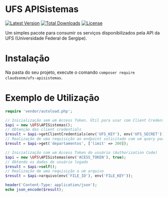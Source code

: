 # UFS APISistemas
[![Latest Version](https://badgen.net/github/release/claudsonm/ufs-apisistemas)](https://github.com/claudsonm/ufs-apisistemas/releases)
[![Total Downloads](https://poser.pugx.org/claudsonm/ufs-apisistemas/downloads)](https://packagist.org/packages/claudsonm/ufs-apisistemas)
[![License](https://poser.pugx.org/claudsonm/ufs-apisistemas/license)](https://packagist.org/packages/claudsonm/ufs-apisistemas)

Um simples pacote para consumir os serviços disponibilizados pela API da UFS 
(Universidade Federal de Sergipe).

# Instalação
Na pasta do seu projeto, execute o comando `composer require claudsonm/ufs-apisistemas`.

# Exemplo de Utilização

```php
require 'vendor/autoload.php';

// Inicialização sem um Access Token. Útil para usar com Client Credentials
$api = new \UFS\APISistemas();
// Obtenção das client credentials
$result = $api->getClientCredentials(env('UFS_KEY'), env('UFS_SECRET'));
// Realização de uma requisição ao endpoint solicitado com um query parameter
$result = $api->get('departamentos', ['limit' => 200]);

// Inicialização com um Access Token do usuário (Authorization Code)
$api = new \UFS\APISistemas(env('ACESS_TOKEN'), true);
// Obtendo os dados do usuário logado
$result = $api->self();
// Realização de uma requisição a um arquivo
$result = $api->arquivo(env('FILE_ID'), env('FILE_KEY'));

header('Content-Type: application/json');
echo json_encode($result);
```

